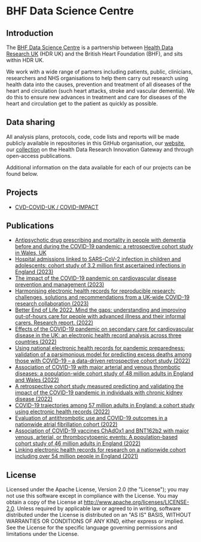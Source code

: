 # BHF Data Science Centre

## Introduction

The [BHF Data Science Centre](https://bhfdatasciencecentre.org/) is a partnership between [Health Data Research UK](https://www.hdruk.ac.uk/) (HDR UK) and the British Heart Foundation (BHF), and sits within HDR UK.

We work with a wide range of partners including patients, public, clinicians, researchers and NHS organisations to help them carry out research using health data into the causes, prevention and treatment of all diseases of the heart and circulation (such heart attacks, stroke and vascular dementia). We do this to ensure new advances in treatment and care for diseases of the heart and circulation get to the patient as quickly as possible.

## Data sharing

All analysis plans, protocols, code, code lists and reports will be made publicly available in repositories in this GitHub organisation, our [website](https://bhfdatasciencecentre.org/), our [collection](https://web.www.healthdatagateway.org/collection/3975719127757711) on the Health Data Research Innovation Gateway and through open-access publications.

Additional information on the data available for each of our projects can be found below.

## Projects

* [CVD-COVID-UK / COVID-IMPACT](https://github.com/BHFDSC/Documentation/blob/main/CVD-COVID-UK.md)

## Publications

* [Antipsychotic drug prescribing and mortality in people with dementia before and during the COVID-19 pandemic: a retrospective cohort study in Wales, UK](https://github.com/BHFDSC/CCU016_01)
* [Hospital admissions linked to SARS-CoV-2 infection in children and adolescents: cohort study of 3.2 million first ascertained infections in England (2023)](https://github.com/BHFDSC/CCU029_01)
* [The impact of the COVID-19 pandemic on cardiovascular disease prevention and management (2023)](https://github.com/BHFDSC/CCU014_01)
* [Harmonising electronic health records for reproducible research: challenges, solutions and recommendations from a UK-wide COVID-19 research collaboration (2023)](https://github.com/BHFDSC/CCU005_03)
* [Better End of Life 2022. Mind the gaps: understanding and improving out-of-hours care for people with advanced illness and their informal carers. Research report. (2022)](https://github.com/BHFDSC/CCU024_01)
* [Effects of the COVID-19 pandemic on secondary care for cardiovascular disease in the UK: an electronic health record analysis across three countries (2022)](https://github.com/BHFDSC/CCU003_04)
* [Using national electronic health records for pandemic preparedness: validation of a parsimonious model for predicting excess deaths among those with COVID-19 – a data-driven retrospective cohort study (2022)](https://github.com/BHFDSC/CCU003_03)
* [Association of COVID-19 with major arterial and venous thrombotic diseases: a population-wide cohort study of 48 million adults in England and Wales (2022)](https://github.com/BHFDSC/CCU002_01)
* [A retrospective cohort study measured predicting and validating the impact of the COVID-19 pandemic in individuals with chronic kidney disease (2022)](https://github.com/BHFDSC/CCU003_01)
* [COVID-19 trajectories among 57 million adults in England: a cohort study using electronic health records (2022)](https://github.com/BHFDSC/CCU013_01_ENG-COVID-19_event_phenotyping)
* [Evaluation of antithrombotic use and COVID-19 outcomes in a nationwide atrial fibrillation cohort (2022)](https://github.com/BHFDSC/CCU020)
* [Association of COVID-19 vaccines ChAdOx1 and BNT162b2 with major venous, arterial, or thrombocytopenic events: A population-based cohort study of 46 million adults in England (2022)](https://github.com/BHFDSC/CCU002_02)
* [Linking electronic health records for research on a nationwide cohort including over 54 million people in England (2021)](https://github.com/BHFDSC/Linked-EHR-England-2021)

## License

Licensed under the Apache License, Version 2.0 (the "License"); you may not use this software except in compliance with the License. You may obtain a copy of the License at http://www.apache.org/licenses/LICENSE-2.0. Unless required by applicable law or agreed to in writing, software distributed under the License is distributed on an "AS IS" BASIS, WITHOUT WARRANTIES OR CONDITIONS OF ANY KIND, either express or implied. See the License for the specific language governing permissions and limitations under the License.
